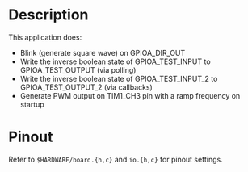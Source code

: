 # Description 

This application does:

* Blink (generate square wave) on GPIOA_DIR_OUT
* Write the inverse boolean state of GPIOA_TEST_INPUT to GPIOA_TEST_OUTPUT (via polling)
* Write the inverse boolean state of GPIOA_TEST_INPUT_2 to GPIOA_TEST_OUTPUT_2 (via callbacks)
* Generate PWM output on TIM1_CH3 pin with a ramp frequency on startup

# Pinout

Refer to `$HARDWARE/board.{h,c}` and `io.{h,c}` for pinout settings.
